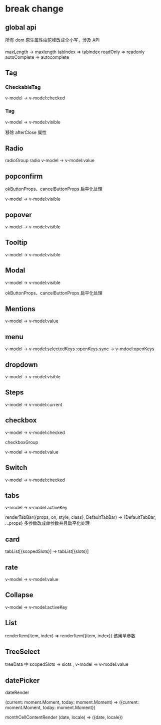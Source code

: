 # break change

## global api

所有 dom 原生属性由驼峰改成全小写，涉及 API

####

maxLength -> maxlength tabIndex => tabindex readOnly => readonly autoComplete => autocomplete

## Tag

### CheckableTag

v-model -> v-model:checked

### Tag

v-model -> v-model:visible

移除 afterClose 属性

## Radio

radioGroup radio v-model -> v-model:value

## popconfirm

okButtonProps、cancelButtonProps 扁平化处理

v-model -> v-model:visible

## popover

v-model -> v-model:visible

## Tooltip

v-model -> v-model:visible

## Modal

v-model -> v-model:visible

okButtonProps、cancelButtonProps 扁平化处理

## Mentions

v-model -> v-model:value

## menu

v-model -> v-model:selectedKeys :openKeys.sync -> v-mdoel:openKeys

## dropdown

v-model -> v-model:visible

## Steps

v-model -> v-model:current

## checkbox

v-model -> v-model:checked

checkboxGroup

v-model -> v-model:value

## Switch

v-model -> v-model:checked

## tabs

v-model -> v-model:activeKey

renderTabBar({props, on, style, class}, DefaultTabBar) -> {DefaultTabBar, ...props} 多参数改成单参数并且扁平化处理

## card

tabList[{scopedSlots}] -> tabList[{slots}]

## rate

v-model -> v-model:value

## Collapse

v-model -> v-model:activeKey

## List

renderItem(item, index) => renderItem({item, index}) 该用单参数

## TreeSelect

treeData 中 scopedSlots => slots , v-model => v-model:value

## datePicker

dateRender

(current: moment.Moment, today: moment.Moment) => ({current: moment.Moment, today: moment.Moment})

monthCellContentRender (date, locale) => ({date, locale})
